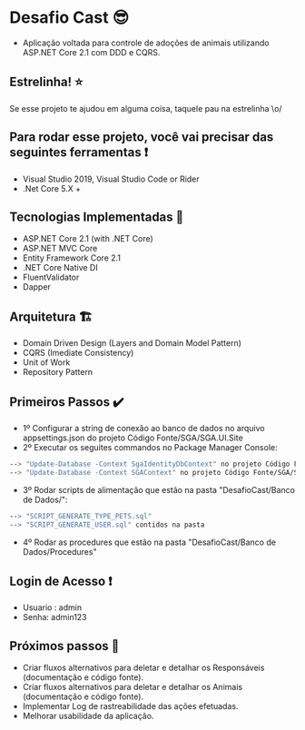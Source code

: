 # Desafio Cast :sunglasses:

- Aplicação voltada para controle de adoções de animais utilizando  ASP.NET Core 2.1 com DDD e CQRS.

## Estrelinha! :star:

Se esse projeto te ajudou em alguma coisa, taquele pau na estrelinha \o/

## Para rodar esse projeto, você vai precisar das seguintes ferramentas :exclamation:

- Visual Studio 2019, Visual Studio Code or Rider
- .Net Core 5.X +

## Tecnologias Implementadas 🚧

- ASP.NET Core 2.1 (with .NET Core)
- ASP.NET MVC Core
- Entity Framework Core 2.1
- .NET Core Native DI
- FluentValidator
- Dapper

## Arquitetura 🏗️

- Domain Driven Design (Layers and Domain Model Pattern)
- CQRS (Imediate Consistency)
- Unit of Work
- Repository Pattern


## Primeiros Passos ✔️

-  1º Configurar a string de conexão ao banco de dados no arquivo appsettings.json do projeto Código Fonte/SGA/SGA.UI.Site
-  2º Executar os seguites commandos no Package Manager Console:

```bash
--> "Update-Database -Context SgaIdentityDbContext" no projeto Código Fonte/SGA/SGA.Infra.CrossCutting.Identity/
--> "Update-Database -Context SGAContext" no projeto Código Fonte/SGA/SGA.Infra.Data/
```

- 3º Rodar scripts de alimentação que estão na pasta "DesafioCast/Banco de Dados/":

```bash
--> "SCRIPT_GENERATE_TYPE_PETS.sql"  
--> "SCRIPT_GENERATE_USER.sql" contidos na pasta 
```

- 4º Rodar as procedures que estão na pasta "DesafioCast/Banco de Dados/Procedures"
 
## Login de Acesso ❗

- Usuario : admin
- Senha: admin123

## Próximos passos 📖

- Criar fluxos alternativos para deletar e detalhar os Responsáveis (documentação e código fonte).
- Criar fluxos alternativos para deletar e detalhar os Animais  (documentação e código fonte).
- Implementar Log de rastreabilidade das ações efetuadas.
- Melhorar usabilidade da aplicação.

